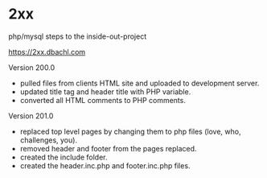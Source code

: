 # 2xx
php/mysql steps to the inside-out-project

https://2xx.dbachl.com


Version 200.0
- pulled files from clients HTML site and uploaded to development server.
- updated title tag and header title with PHP variable.
- converted all HTML comments to PHP comments.

Version 201.0
- replaced top level pages by changing them to php files (love, who, challenges, you).
- removed header and footer from the pages replaced.
- created the include folder.
- created the header.inc.php and footer.inc.php files.